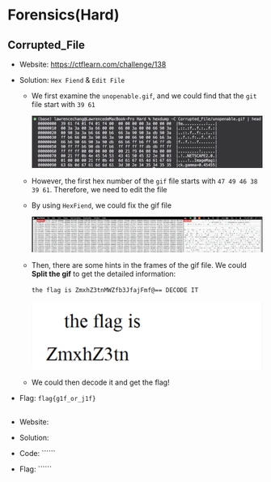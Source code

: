 # Forensics(Hard)

## Corrupted_File

* Website: https://ctflearn.com/challenge/138

* Solution: ```Hex Fiend``` & ```Edit File```

    * We first examine the ```unopenable.gif```, and we could find that the ```git``` file start with ```39 61```

        ![Corrupted_File_1](Corrupted_File/1.png)
    
    * However, the first hex number of the ```gif``` file starts with ```47 49 46 38 39 61```. Therefore, we need to edit the file 

    * By using ```HexFiend```, we could fix the gif file

        ![Corrupted_File_2](Corrupted_File/2.png)

    * Then, there are some hints in the frames of the gif file. We could **Split the gif** to get the detailed information:

        ```the flag is ZmxhZ3tnMWZfb3JfajFmf@== DECODE IT```

        ![Corrupted_File_3](Corrupted_File/3.png)
    
    * We could then decode it and get the flag!

* Flag: ```flag{g1f_or_j1f}```

## 

* Website: 

* Solution: 

* Code: ``````

* Flag: ``````

